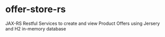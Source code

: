 # offer-store-rs
JAX-RS Restful Services to create and view Product Offers using Jersery and H2 in-memory database
